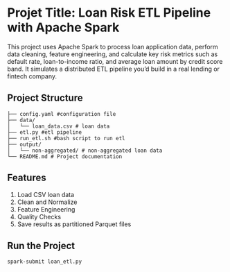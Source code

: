 # Projet Title: Loan Risk ETL Pipeline with Apache Spark

This project uses Apache Spark to process loan application data, perform data cleaning, feature engineering, and calculate key risk metrics such as default rate, loan-to-income ratio, and average loan amount by credit score band. It simulates a distributed ETL pipeline you’d build in a real lending or fintech company.

## Project Structure

    ├── config.yaml #configuration file 
    ├── data/
    │   └── loan_data.csv # loan data
    ├── etl.py #etl pipeline
    ├── run_etl.sh #bash script to run etl
    ├── output/
    │   └── non-aggregated/ # non-aggregated loan data
    └── README.md # Project documentation 

## Features
1. Load CSV loan data
2. Clean and Normalize 
3. Feature Engineering
4. Quality Checks
5. Save results as partitioned Parquet files

## Run the Project
```bash
spark-submit loan_etl.py
```




